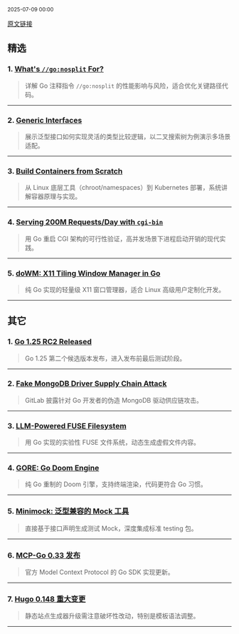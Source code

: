 <sub>2025-07-09 00:00</sub>


[原文链接](https://golangweekly.com/issues/561)


## 精选  

### 1. [What's `//go:nosplit` For?](https://mcyoung.xyz)  
> 详解 Go 注释指令 `//go:nosplit` 的性能影响与风险，适合优化关键路径代码。  

---  

### 2. [Generic Interfaces](https://go.dev)  
> 展示泛型接口如何实现灵活的类型比较逻辑，以二叉搜索树为例演示多场景适配。  

---  

### 3. [Build Containers from Scratch](https://frontendmasters.com)  
> 从 Linux 底层工具（chroot/namespaces）到 Kubernetes 部署，系统讲解容器原理与实现。  

---  

### 4. [Serving 200M Requests/Day with `cgi-bin`](https://jacob.gold)  
> 用 Go 重启 CGI 架构的可行性验证，高并发场景下进程启动开销的现代实践。  

---  

### 5. [doWM: X11 Tiling Window Manager in Go](https://dowm.softwarespot.top)  
> 纯 Go 实现的轻量级 X11 窗口管理器，适合 Linux 高级用户定制化开发。  

---  

## 其它  

### 1. [Go 1.25 RC2 Released](https://golangweekly.com/link/171578/rss)  
> Go 1.25 第二个候选版本发布，进入发布前最后测试阶段。  

---  

### 2. [Fake MongoDB Driver Supply Chain Attack](https://golangweekly.com/link/171548/rss)  
> GitLab 披露针对 Go 开发者的伪造 MongoDB 驱动供应链攻击。  

---  

### 3. [LLM-Powered FUSE Filesystem](https://golangweekly.com/link/171547/rss)  
> 用 Go 实现的实验性 FUSE 文件系统，动态生成虚假文件内容。  

---  

### 4. [GORE: Go Doom Engine](https://github.com)  
> 纯 Go 重制的 Doom 引擎，支持终端渲染，代码更符合 Go 习惯。  

---  

### 5. [Minimock: 泛型兼容的 Mock 工具](https://github.com)  
> 直接基于接口声明生成测试 Mock，深度集成标准 testing 包。  

---  

### 6. [MCP-Go 0.33 发布](https://golangweekly.com/link/171569/rss)  
> 官方 Model Context Protocol 的 Go SDK 实现更新。  

---  

### 7. [Hugo 0.148 重大变更](https://golangweekly.com/link/171567/rss)  
> 静态站点生成器升级需注意破坏性改动，特别是模板语法调整。  

---
    